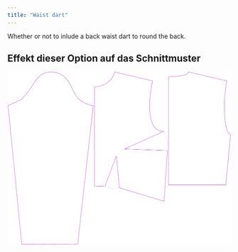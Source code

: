 ```yaml
---
title: "Waist dart"
---
```


Whether or not to inlude a back waist dart to round the back.

## Effekt dieser Option auf das Schnittmuster

![This image shows the effect of this option by superimposing several variants that have a different value for this option](breanna_waistdart_sample.svg "Effect of this option on the pattern")
